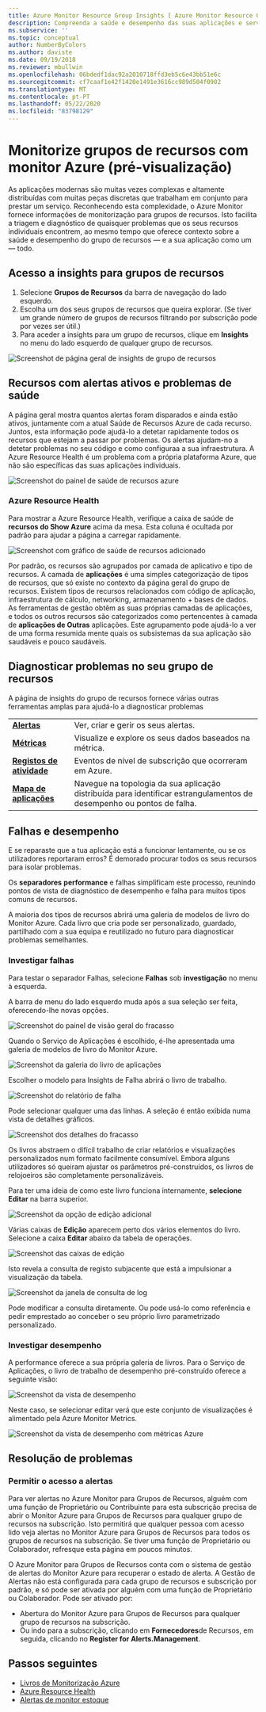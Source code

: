 ```yaml
---
title: Azure Monitor Resource Group Insights [ Azure Monitor Resource Group Insights ] Microsoft Docs
description: Compreenda a saúde e desempenho das suas aplicações e serviços distribuídos ao nível do Grupo de Recursos com o Monitor Azure
ms.subservice: ''
ms.topic: conceptual
author: NumberByColors
ms.author: daviste
ms.date: 09/19/2018
ms.reviewer: mbullwin
ms.openlocfilehash: 06bdedf1dac92a2010718ffd3eb5c6e43bb51e6c
ms.sourcegitcommit: cf7caaf1e42f1420e1491e3616cc989d504f0902
ms.translationtype: MT
ms.contentlocale: pt-PT
ms.lasthandoff: 05/22/2020
ms.locfileid: "83798129"
---
```

# <a name="monitor-resource-groups-with-azure-monitor-preview"></a>Monitorize grupos de recursos com monitor Azure (pré-visualização)

As aplicações modernas são muitas vezes complexas e altamente distribuídas com muitas peças discretas que trabalham em conjunto para prestar um serviço. Reconhecendo esta complexidade, o Azure Monitor fornece informações de monitorização para grupos de recursos. Isto facilita a triagem e diagnóstico de quaisquer problemas que os seus recursos individuais encontrem, ao mesmo tempo que oferece contexto sobre a saúde e desempenho do grupo de recursos &mdash; e a sua aplicação como um &mdash; todo.

## <a name="access-insights-for-resource-groups"></a>Acesso a insights para grupos de recursos

1. Selecione **Grupos de Recursos** da barra de navegação do lado esquerdo.
2. Escolha um dos seus grupos de recursos que queira explorar. (Se tiver um grande número de grupos de recursos filtrando por subscrição pode por vezes ser útil.)
3. Para aceder a insights para um grupo de recursos, clique em **Insights** no menu do lado esquerdo de qualquer grupo de recursos.

![Screenshot de página geral de insights de grupo de recursos](./media/resource-group-insights/0001-overview.png)

## <a name="resources-with-active-alerts-and-health-issues"></a>Recursos com alertas ativos e problemas de saúde

A página geral mostra quantos alertas foram disparados e ainda estão ativos, juntamente com a atual Saúde de Recursos Azure de cada recurso. Juntos, esta informação pode ajudá-lo a detetar rapidamente todos os recursos que estejam a passar por problemas. Os alertas ajudam-no a detetar problemas no seu código e como configuraa a sua infraestrutura. A Azure Resource Health é um problema com a própria plataforma Azure, que não são específicas das suas aplicações individuais.

![Screenshot do painel de saúde de recursos azure](./media/resource-group-insights/0002-overview.png)

### <a name="azure-resource-health"></a>Azure Resource Health

Para mostrar a Azure Resource Health, verifique a caixa de saúde de **recursos do Show Azure** acima da mesa. Esta coluna é ocultada por padrão para ajudar a página a carregar rapidamente.

![Screenshot com gráfico de saúde de recursos adicionado](./media/resource-group-insights/0003-overview.png)

Por padrão, os recursos são agrupados por camada de aplicativo e tipo de recursos. A camada de **aplicações** é uma simples categorização de tipos de recursos, que só existe no contexto da página geral do grupo de recursos. Existem tipos de recursos relacionados com código de aplicação, infraestrutura de cálculo, networking, armazenamento + bases de dados. As ferramentas de gestão obtêm as suas próprias camadas de aplicações, e todos os outros recursos são categorizados como pertencentes à camada de **aplicações de Outras** aplicações. Este agrupamento pode ajudá-lo a ver de uma forma resumida mente quais os subsistemas da sua aplicação são saudáveis e pouco saudáveis.

## <a name="diagnose-issues-in-your-resource-group"></a>Diagnosticar problemas no seu grupo de recursos

A página de insights do grupo de recursos fornece várias outras ferramentas amplas para ajudá-lo a diagnosticar problemas

   |         |          |
   | ---------------- |:-----|
   | [**Alertas**](https://docs.microsoft.com/azure/monitoring-and-diagnostics/monitoring-overview-unified-alerts)      |  Ver, criar e gerir os seus alertas. |
   | [**Métricas**](https://docs.microsoft.com/azure/monitoring-and-diagnostics/monitoring-overview-metrics) | Visualize e explore os seus dados baseados na métrica.    |
   | [**Registos de atividade**](https://docs.microsoft.com/azure/monitoring-and-diagnostics/monitoring-overview-activity-logs) | Eventos de nível de subscrição que ocorreram em Azure.  |
   | [**Mapa de aplicações**](https://docs.microsoft.com/azure/application-insights/app-insights-app-map) | Navegue na topologia da sua aplicação distribuída para identificar estrangulamentos de desempenho ou pontos de falha. |

## <a name="failures-and-performance"></a>Falhas e desempenho

E se reparaste que a tua aplicação está a funcionar lentamente, ou se os utilizadores reportaram erros? É demorado procurar todos os seus recursos para isolar problemas.

Os **separadores** **performance** e falhas simplificam este processo, reunindo pontos de vista de diagnóstico de desempenho e falha para muitos tipos comuns de recursos.

A maioria dos tipos de recursos abrirá uma galeria de modelos de livro do Monitor Azure. Cada livro que cria pode ser personalizado, guardado, partilhado com a sua equipa e reutilizado no futuro para diagnosticar problemas semelhantes.

### <a name="investigate-failures"></a>Investigar falhas

Para testar o separador Falhas, selecione **Falhas** sob **investigação** no menu à esquerda.

A barra de menu do lado esquerdo muda após a sua seleção ser feita, oferecendo-lhe novas opções.

![Screenshot do painel de visão geral do fracasso](./media/resource-group-insights/00004-failures.png)

Quando o Serviço de Aplicações é escolhido, é-lhe apresentada uma galeria de modelos de livro do Monitor Azure.

![Screenshot da galeria do livro de aplicações](./media/resource-group-insights/0005-failure-insights-workbook.png)

Escolher o modelo para Insights de Falha abrirá o livro de trabalho.

![Screenshot do relatório de falha](./media/resource-group-insights/0006-failure-visual.png)

Pode selecionar qualquer uma das linhas. A seleção é então exibida numa vista de detalhes gráficos.

![Screenshot dos detalhes do fracasso](./media/resource-group-insights/0007-failure-details.png)

Os livros abstraem o difícil trabalho de criar relatórios e visualizações personalizados num formato facilmente consumível. Embora alguns utilizadores só queiram ajustar os parâmetros pré-construídos, os livros de relojoeiros são completamente personalizáveis.

Para ter uma ideia de como este livro funciona internamente, **selecione Editar** na barra superior.

![Screenshot da opção de edição adicional](./media/resource-group-insights/0008-failure-edit.png)

Várias caixas de **Edição** aparecem perto dos vários elementos do livro. Selecione a caixa **Editar** abaixo da tabela de operações.

![Screenshot das caixas de edição](./media/resource-group-insights/0009-failure-edit-graph.png)

Isto revela a consulta de registo subjacente que está a impulsionar a visualização da tabela.

 ![Screenshot da janela de consulta de log](./media/resource-group-insights/0010-failure-edit-query.png)

Pode modificar a consulta diretamente. Ou pode usá-lo como referência e pedir emprestado ao conceber o seu próprio livro parametrizado personalizado.

### <a name="investigate-performance"></a>Investigar desempenho

A performance oferece a sua própria galeria de livros. Para o Serviço de Aplicações, o livro de trabalho de desempenho pré-construído oferece a seguinte visão:

 ![Screenshot da vista de desempenho](./media/resource-group-insights/0011-performance.png)

Neste caso, se selecionar editar verá que este conjunto de visualizações é alimentado pela Azure Monitor Metrics.

 ![Screenshot da vista de desempenho com métricas Azure](./media/resource-group-insights/0012-performance-metrics.png)

## <a name="troubleshooting"></a>Resolução de problemas

### <a name="enabling-access-to-alerts"></a>Permitir o acesso a alertas

Para ver alertas no Azure Monitor para Grupos de Recursos, alguém com uma função de Proprietário ou Contribuinte para esta subscrição precisa de abrir o Monitor Azure para Grupos de Recursos para qualquer grupo de recursos na subscrição. Isto permitirá que qualquer pessoa com acesso lido veja alertas no Monitor Azure para Grupos de Recursos para todos os grupos de recursos na subscrição. Se tiver uma função de Proprietário ou Colaborador, refresque esta página em poucos minutos.

O Azure Monitor para Grupos de Recursos conta com o sistema de gestão de alertas do Monitor Azure para recuperar o estado de alerta. A Gestão de Alertas não está configurada para cada grupo de recursos e subscrição por padrão, e só pode ser ativada por alguém com uma função de Proprietário ou Colaborador. Pode ser ativado por:
* Abertura do Monitor Azure para Grupos de Recursos para qualquer grupo de recursos na subscrição.
* Ou indo para a subscrição, clicando em **Fornecedores**de Recursos, em seguida, clicando no **Register for Alerts.Management**.

## <a name="next-steps"></a>Passos seguintes

- [Livros de Monitorização Azure](https://docs.microsoft.com/azure/azure-monitor/platform/workbooks-overview)
- [Azure Resource Health](https://docs.microsoft.com/azure/service-health/resource-health-overview)
- [Alertas de monitor estoque](https://docs.microsoft.com/azure/monitoring-and-diagnostics/monitoring-overview-unified-alerts)
